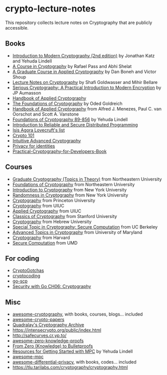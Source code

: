 # crypto-lecture-notes

This repository collects lecture notes on Cryptography that are publicly accessible.

## Books

- [Introduction to Modern Cryptography (2nd edition)](http://www.cs.umd.edu/~jkatz/imc.html) by Jonathan Katz and Yehuda Lindell
- [A Course in Cryptography](http://www.cs.cornell.edu/courses/cs4830/2010fa/lecnotes.pdf) by Rafael Pass and Abhi Shelat
- [A Graduate Course in Applied Cryptography](http://crypto.stanford.edu/~dabo/cryptobook/) by Dan Boneh and Victor Shoup
- [Lecture Notes on Cryptography](https://cseweb.ucsd.edu/~mihir/papers/gb.pdf) by Shafi Goldwasser and Mihir Bellare
- [Serious Cryptography: A Practical Introduction to Modern Encryption](http://index-of.es/Varios-2/Serious%20Cryptography%20A%20Practical%20Introduction%20to%20Modern%20Encryption%20(2).pdf) by JP Aumasson
- [Handbook of Applied Cryptography](https://notendur.hi.is/pgg/Handbook%20of%20Applied%20Cryptography.pdf)
- [The Foundations of Cryptography](http://www.wisdom.weizmann.ac.il/~oded/foc-book.html) by Oded Goldreich
- [Handbook of Applied Cryptography](http://cacr.uwaterloo.ca/hac/) from Alfred J. Menezes, Paul C. van Oorschot and Scott A. Vanstone
- [Foundations of Cryptography 89-856](http://u.cs.biu.ac.il/~lindell/89-856/complete-89-856.pdf) by Yehuda Lindell
- [Introduction to Reliable and Secure Distributed Programming](https://github.com/ChrisLinn/chrislinn.ink/tree/master/res/IntroductionToReliableAndSecur_Book_2011.pdf)
- [Isis Agora Lovecruft's list](https://github.com/isislovecruft/library--/tree/master/cryptography%20%26%20mathematics)
- [Crypto 101](https://github.com/crypto101/book)
- [Intuitive Advanced Cryptography](https://github.com/cryptosubtlety/intuitive-advanced-cryptography)
- [Privacy for identities](https://github.com/crypto-cypher/privacy-for-identities/)
- [Practical-Cryptography-for-Developers-Book](https://github.com/nakov/Practical-Cryptography-for-Developers-Book)

## Courses

- [Graduate Cryptography (Topics in Theory)](http://www.ccs.neu.edu/home/wichs/class/crypto-fall15/index.html) from Northeastern University
- [Foundations of Cryptography](http://www.ccs.neu.edu/home/wichs/class/crypto-fall17/index.html) from Northeastern University
- [Introduction to Cryptography](https://cims.nyu.edu/~regev/teaching/crypto_fall_2014/) from New York University
- [Randomness in Cryptography](https://cs.nyu.edu/courses/spring14/CSCI-GA.3220-001/index.html) from New York University
- [Cryptography](https://www.cs.princeton.edu/courses/archive/spring10/cos433/) from Princeton University
- [Cryptography](https://courses.engr.illinois.edu/cs598man/sp2016/) from UIUC
- [Applied Cryptography](http://soc1024.ece.illinois.edu/teaching/ece498ac/fall2019/) from UIUC
- [Classics of Cryptography](https://crypto.stanford.edu/cs359c/17sp/index.html) from Stanford University
- [Cryptography](https://moodle.cs.huji.ac.il/cs14/course/view.php?id=67531) from Hebrew University
- [Special Topic in Cryptography: Secure Computation](https://people.eecs.berkeley.edu/~sanjamg/classes/cs294-spring16/) from UC Berkeley
- [Advanced Topics in Cryptography](https://www.cs.umd.edu/~jkatz/gradcrypto2/) from University of Maryland
- [Cryptography](https://www.boazbarak.org/cs127spring16/) from Harvard
- [Secure Computation](http://www.cs.umd.edu/~jkatz/gradcrypto2/f13/scribes.html) from UMD

## For coding

- [CryptoGotchas](https://github.com/SalusaSecondus/CryptoGotchas)
- [cryptocoding](https://github.com/veorq/cryptocoding)
- [go-scp](https://checkmarx.gitbooks.io/go-scp/content/)
- [Security with Go CH06: Cryptography](https://github.com/PacktPublishing/Security-with-Go/tree/master/Chapter06)

## Misc

- [awesome-cryptography](https://github.com/sobolevn/awesome-cryptography), with books, courses, blogs... included
- [awesome-crypto-papers](https://github.com/pFarb/awesome-crypto-papers)
- [Quadralay's Cryptography Archive](https://www.austinlinks.com/Crypto/)
- https://intensecrypto.org/public/index.html
- http://safecurves.cr.yp.to/
- [awesome-zero-knowledge-proofs](https://github.com/matter-labs/awesome-zero-knowledge-proofs)
- [From Zero (Knowledge) to Bulletproofs](https://github.com/AdamISZ/from0k2bp)
- [Resources for Getting Started with MPC](http://u.cs.biu.ac.il/~lindell/MPC-resources.html) by Yehuda Lindell
- [awesome-mpc](https://github.com/rdragos/awesome-mpc)
- [awesome-differential-privacy](https://github.com/menisadi/awesome-differential-privacy), with books, codes... included 
- https://tlu.tarilabs.com/cryptography/cryptography.html
